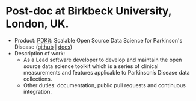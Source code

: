 # Post-doc at Birkbeck University, London, UK.
* Product: [PDKit](http://pdkit.github.io): Scalable Open Source Data Science for Parkinson's Disease ([github](https://github.com/pdkit/pdkit)  | [docs](https://pdkit.readthedocs.io/en/latest/))
* Description of work: 
  * As a Lead software developer to develop and maintain the open source data science toolkit which is a series of clinical measurements and features applicable to Parkinson’s Disease data collections. 
  * Other duties: documentation, public pull requests and continuous integration.
